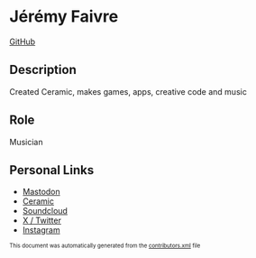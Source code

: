 # Jérémy Faivre
[GitHub](https://github.com/jeremyfa)
## Description
Created Ceramic, makes games, apps, creative code and music

## Role
Musician


## Personal Links
- [Mastodon](https://mastodon.gamedev.place/@jeremyfa)
- [Ceramic](https://ceramic-engine.com)
- [Soundcloud](https://soundcloud.com/jeremyfa)
- [X / Twitter](https://x.com/jeremyfaivre)
- [Instagram](https://instagram.com/jeremyfa)


<sup><sub>This document was automatically generated from the [contributors.xml](https://github.com/haxecollab/ludum-dare-56/blob/main/contributors.xml) file</sub></sup>